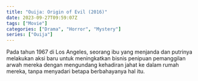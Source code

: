 ```yaml
---
title: "Ouija: Origin of Evil (2016)"
date: 2023-09-27T09:59:07Z
tags: ["Movie"]
categories: ["Drama", "Horror", "Mystery"]
series: ["Ouija"]
---
```


Pada tahun 1967 di Los Angeles, seorang ibu yang menjanda dan putrinya melakukan aksi baru untuk meningkatkan bisnis penipuan pemanggilan arwah mereka dengan mengundang kehadiran jahat ke dalam rumah mereka, tanpa menyadari betapa berbahayanya hal itu.

<mux-player stream-type="on-demand"
  src="https://kp3d-my.sharepoint.com/personal/ryoo_kp3d_onmicrosoft_com/_layouts/15/download.aspx?share=EeGbQ8x5HwpIrD6DBt4o1kwB_tfJXMsQM8Q6R5RrtIWhzA" metadata-video-title="Ouija: Origin of Evil (2016)" prefer-playback="mse" controls>
  </mux-player>
  
  
  <script src="https://cdn.jsdelivr.net/npm/@mux/mux-player"></script>
  
 <script id="1A3Q7pzO1O6efuTSS6kw2cp02acMXJnDGt4rCX6RPiuc" type="application/ld+json">
 {
  "@context": "https://schema.org/",
  "@type": "VideoObject",
  "name": "Ouija: Origin of Evil (2016)",
  "contentUrl": "https://stream.mux.com/1A3Q7pzO1O6efuTSS6kw2cp02acMXJnDGt4rCX6RPiuc.m3u8",
  "thumbnailUrl": "https://www.themoviedb.org/t/p/original/yX42Oa05SM5wVIh7OYPLpx6Vq9v.jpg?width=314&fit_mode=preserve&time=25",
  "uploadDate": "2023-09-27T09:59:07Z",
}

</script>
